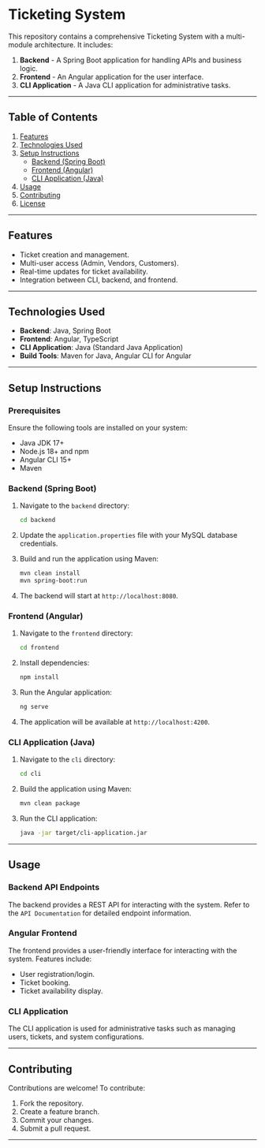 # Ticketing System

This repository contains a comprehensive Ticketing System with a multi-module architecture. It includes:

1. **Backend** - A Spring Boot application for handling APIs and business logic.
2. **Frontend** - An Angular application for the user interface.
3. **CLI Application** - A Java CLI application for administrative tasks.

---

## Table of Contents

1. [Features](#features)
2. [Technologies Used](#technologies-used)
3. [Setup Instructions](#setup-instructions)
   - [Backend (Spring Boot)](#backend-spring-boot)
   - [Frontend (Angular)](#frontend-angular)
   - [CLI Application (Java)](#cli-application-java)
4. [Usage](#usage)
5. [Contributing](#contributing)
6. [License](#license)

---

## Features

- Ticket creation and management.
- Multi-user access (Admin, Vendors, Customers).
- Real-time updates for ticket availability.
- Integration between CLI, backend, and frontend.

---

## Technologies Used

- **Backend**: Java, Spring Boot
- **Frontend**: Angular, TypeScript
- **CLI Application**: Java (Standard Java Application)
- **Build Tools**: Maven for Java, Angular CLI for Angular

---

## Setup Instructions

### Prerequisites

Ensure the following tools are installed on your system:

- Java JDK 17+
- Node.js 18+ and npm
- Angular CLI 15+
- Maven

### Backend (Spring Boot)

1. Navigate to the `backend` directory:
   ```bash
   cd backend
   ```
2. Update the `application.properties` file with your MySQL database credentials.

3. Build and run the application using Maven:
   ```bash
   mvn clean install
   mvn spring-boot:run
   ```
4. The backend will start at `http://localhost:8080`.

### Frontend (Angular)

1. Navigate to the `frontend` directory:
   ```bash
   cd frontend
   ```
2. Install dependencies:
   ```bash
   npm install
   ```
3. Run the Angular application:
   ```bash
   ng serve
   ```
4. The application will be available at `http://localhost:4200`.

### CLI Application (Java)

1. Navigate to the `cli` directory:
   ```bash
   cd cli
   ```
2. Build the application using Maven:
   ```bash
   mvn clean package
   ```
3. Run the CLI application:
   ```bash
   java -jar target/cli-application.jar
   ```

---

## Usage

### Backend API Endpoints

The backend provides a REST API for interacting with the system. Refer to the `API Documentation` for detailed endpoint information.

### Angular Frontend

The frontend provides a user-friendly interface for interacting with the system. Features include:
- User registration/login.
- Ticket booking.
- Ticket availability display.

### CLI Application

The CLI application is used for administrative tasks such as managing users, tickets, and system configurations.

---

## Contributing

Contributions are welcome! To contribute:
1. Fork the repository.
2. Create a feature branch.
3. Commit your changes.
4. Submit a pull request.

---


